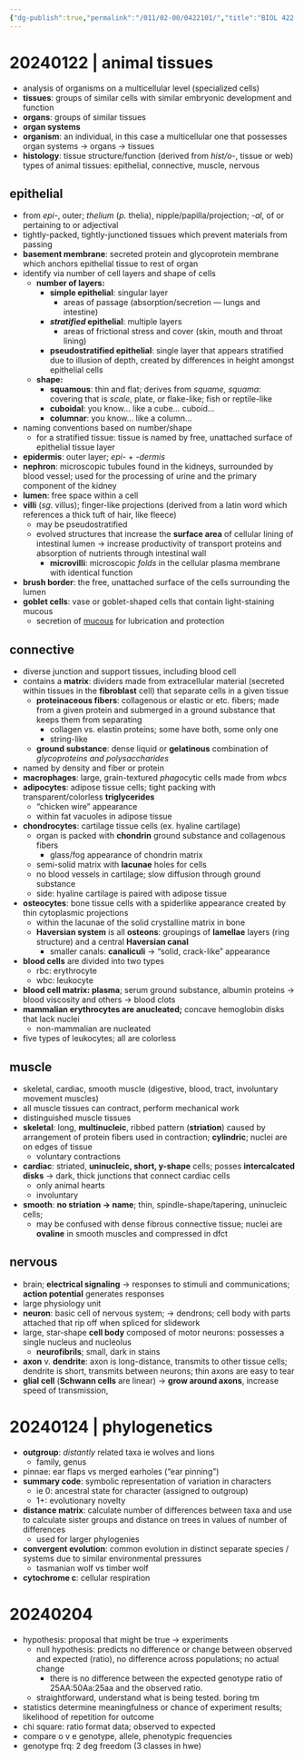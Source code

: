 ```yaml
---
{"dg-publish":true,"permalink":"/011/02-00/0422101/","title":"BIOL 422 — Lab (Section 1)","created":"2024-09-26T13:45:04.150-07:00","updated":"2024-09-26T15:28:29.541-07:00"}
---
```


# 20240122 | animal tissues
- analysis of organisms on a multicellular level (specialized cells)
- **tissues**: groups of similar cells with similar embryonic development and function
- **organs**: groups of similar tissues
- **organ systems**
- **organism**: an individual, in this case a multicellular one that possesses organ systems → organs → tissues
- **histology**: tissue structure/function (derived from *hist/o-*, tissue or web)
types of animal tissues: epithelial, connective, muscle, nervous
## epithelial
- from *epi-*, outer; *thelium* (*p.* thelia), nipple/papilla/projection; *-al*, of or pertaining to or adjectival
- tightly-packed, tightly-junctioned tissues which prevent materials from passing
- **basement membrane**: secreted protein and glycoprotein membrane which anchors epithelial tissue to rest of organ
- identify via number of cell layers and shape of cells
	- **number of layers:**
		- **simple epithelial**: singular layer
			- areas of passage (absorption/secretion — lungs and intestine)
		- ***stratified* epithelial**: multiple layers
			- areas of frictional stress and cover (skin, mouth and throat lining)
		- **pseudostratified epithelial**: single layer that appears stratified due to illusion of depth, created by differences in height amongst epithelial cells
	- **shape:**
		- **squamous**: thin and flat; derives from *squame, squama*: covering that is *scale*, plate, or flake-like; fish or reptile-like
		- **cuboidal**: you know… like a cube… cuboid…
		- **columnar**: you know… like a column…
- naming conventions based on number/shape
	- for a stratified tissue: tissue is named by free, unattached surface of epithelial tissue layer
- **epidermis**: outer layer; *epi-* + *-dermis*
- **nephron**: microscopic tubules found in the kidneys, surrounded by blood vessel; used for the processing of urine and the primary component of the kidney
- **lumen**: free space within a cell
- **villi** (*sg.* villus); finger-like projections (derived from a latin word which references a thick tuft of hair, like fleece)
	- may be pseudostratified
	- evolved structures that increase the **surface area** of cellular lining of intestinal lumen → increase productivity of transport proteins and absorption of nutrients through intestinal wall
		- **microvilli**: microscopic *folds* in the cellular plasma membrane with identical function
- **brush border**: the free, unattached surface of the cells surrounding the lumen
- **goblet cells**: vase or goblet-shaped cells that contain light-staining mucous
	- secretion of <u>mucous</u> for lubrication and protection
## connective
- diverse junction and support tissues, including blood cell
- contains a **matrix**: dividers made from extracellular material (secreted within tissues in the **fibroblast** cell) that separate cells in a given tissue
	- **proteinaceous fibers**: collagenous or elastic or etc. fibers; made from a given protein and submerged in a ground substance that keeps them from separating
		- collagen vs. elastin proteins; some have both, some only one
		- string-like
	- **ground substance**: dense liquid or **gelatinous** combination of *glycoproteins and polysaccharides*
- named by density and fiber or protein
- **macrophages**: large, grain-textured *phago*cytic cells made from *wbcs*
- **adipocytes**: adipose tissue cells; tight packing with transparent/colorless **triglycerides**
	- “chicken wire” appearance
	- within fat vacuoles in adipose tissue
- **chondrocytes**: cartilage tissue cells (ex. hyaline cartilage)
	- organ is packed with **chondrin** ground substance and collagenous fibers
		- glass/fog appearance of chondrin matrix
	- semi-solid matrix with **lacunae** holes for cells
	- no blood vessels in cartilage; slow diffusion through ground substance
	- side: hyaline cartilage is paired with adipose tissue
- **osteocytes**: bone tissue cells with a spiderlike appearance created by thin cytoplasmic projections
	- within the lacunae of the solid crystalline matrix in bone
	- **Haversian system** is all **osteons**: groupings of **lamellae** layers (ring structure) and a central **Haversian canal**
		- smaller canals: **canaliculi** →  “solid, crack-like” appearance
- **blood cells** are divided into two types
	- rbc: erythrocyte
	- wbc: leukocyte
- **blood cell matrix: plasma**; serum ground substance, albumin proteins → blood viscosity and others → blood clots
- **mammalian erythrocytes are anucleated;** concave hemoglobin disks that lack nuclei
	- non-mammalian are nucleated
- five types of leukocytes; all are colorless

## muscle
- skeletal, cardiac, smooth muscle (digestive, blood, tract, involuntary movement muscles)
- all muscle tissues can contract, perform mechanical work
- distinguished muscle tissues
- **skeletal**: long, **multinucleic**, ribbed pattern (**striation**) caused by arrangement of protein fibers used in contraction; **cylindric**; nuclei are on edges of tissue
	- voluntary contractions
- **cardiac**: striated, **uninucleic, short, y-shape** cells; posses **intercalcated disks** → dark, thick junctions that connect cardiac cells
	- only animal hearts
	- involuntary
- **smooth**: **no striation → name**; thin, spindle-shape/tapering, uninucleic cells;
	- may be confused with dense fibrous connective tissue; nuclei are **ovaline** in smooth muscles and compressed in dfct
## nervous
- brain; **electrical signaling** → responses to stimuli and communications; **action potential** generates responses
- large physiology unit
- **neuron**: basic cell of nervous system; → dendrons; cell body with parts attached that rip off when spliced for slidework
- large, star-shape **cell body** composed of motor neurons: possesses a single nucleus and nucleolus
	- **neurofibrils**; small, dark in stains
- **axon** v. **dendrite**: axon is long-distance, transmits to other tissue cells; dendrite is short, transmits between neurons; thin axons are easy to tear
- **glial cell** (**Schwann cells** are linear) → **grow around axons**, increase speed of transmission,
# 20240124 | phylogenetics
- **outgroup**: *distantly* related taxa ie wolves and lions
	- family, genus
- pinnae: ear flaps vs merged earholes (“ear pinning”)
- **summary code**: symbolic representation of variation in characters
	- ie 0: ancestral state for character (assigned to outgroup)
	- 1+: evolutionary novelty
- **distance matrix**: calculate number of differences between taxa and use to calculate sister groups and distance on trees in values of number of differences
	- used for larger phylogenies
- **convergent evolution**: common evolution in distinct separate species / systems due to similar environmental pressures
	- tasmanian wolf vs timber wolf
- **cytochrome c**: cellular respiration
# 20240204
- hypothesis: proposal that might be true -> experiments
	- null hypothesis: predicts no difference or change between observed and expected (ratio), no difference across populations; no actual change
		- there is no difference between the expected genotype ratio of 25AA:50Aa:25aa and the observed ratio.
	- straightforward, understand what is being tested. boring tm
- statistics determine meaningfulness or chance of experiment results; likelihood of repetition for outcome
- chi square: ratio format data; observed to expected
- compare o v e genotype, allele, phenotypic frequencies
- genotype frq: 2 deg freedom (3 classes in hwe)